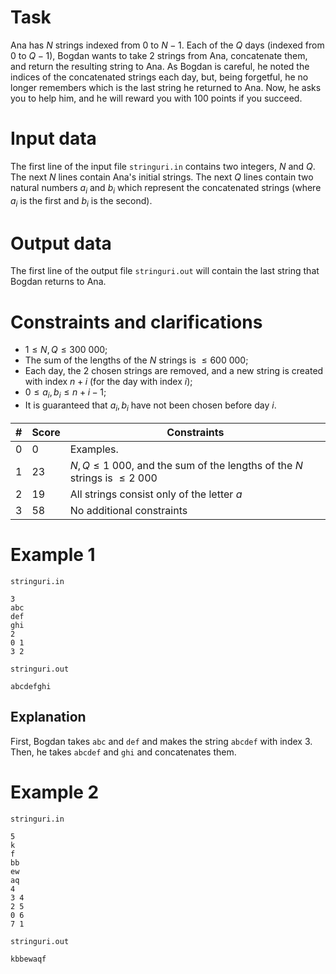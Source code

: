 
# Task

Ana has $N$ strings indexed from $0$ to $N-1$. Each of the $Q$ days (indexed from $0$ to $Q-1$), Bogdan wants to take 2 strings from Ana, concatenate them, and return the resulting string to Ana. As Bogdan is careful, he noted the indices of the concatenated strings each day, but, being forgetful, he no longer remembers which is the last string he returned to Ana. Now, he asks you to help him, and he will reward you with 100 points if you succeed.

# Input data

The first line of the input file `stringuri.in` contains two integers, $N$ and $Q$.
The next $N$ lines contain Ana's initial strings.
The next $Q$ lines contain two natural numbers $a_i$ and $b_i$ which represent the concatenated strings (where $a_i$ is the first and $b_i$ is the second).

# Output data

The first line of the output file `stringuri.out` will contain the last string that Bogdan returns to Ana.

# Constraints and clarifications

* $1 \leq N, Q \leq 300 \ 000$;
* The sum of the lengths of the $N$ strings is $\leq 600 \ 000$;
* Each day, the 2 chosen strings are removed, and a new string is created with index $n+i$ (for the day with index $i$);
* $0 \leq a_i, b_i \leq n+i-1$;
* It is guaranteed that $a_i, b_i$ have not been chosen before day $i$.

|# | Score | Constraints|
| - | - | ------------|
|0|0|Examples.|
|1|23|$N, Q \leq 1 \ 000$, and the sum of the lengths of the $N$ strings is $\leq 2 \ 000$|
|2|19|All strings consist only of the letter $a$|
|3|58|No additional constraints|

# Example 1

`stringuri.in`
```
3
abc
def
ghi
2
0 1
3 2
```

`stringuri.out`
```
abcdefghi
```

## Explanation

First, Bogdan takes `abc` and `def` and makes the string `abcdef` with index 3. Then, he takes `abcdef` and `ghi` and concatenates them.

# Example 2

`stringuri.in`
```
5
k
f
bb
ew
aq
4
3 4
2 5
0 6
7 1
```

`stringuri.out`
```
kbbewaqf
```
